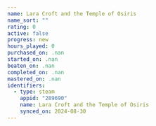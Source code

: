 ```yaml
---
name: Lara Croft and the Temple of Osiris
name_sort: ""
rating: 0
active: false
progress: new
hours_played: 0
purchased_on: .nan
started_on: .nan
beaten_on: .nan
completed_on: .nan
mastered_on: .nan
identifiers:
  - type: steam
    appid: "289690"
    name: Lara Croft and the Temple of Osiris
    synced_on: 2024-08-30
---
```

